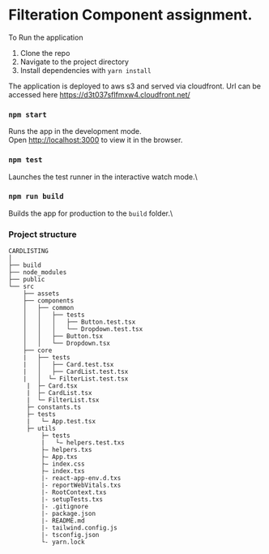# Filteration Component assignment.

To Run the application
1. Clone the repo
2. Navigate to the project directory
3. Install dependencies with `yarn install`

The application is deployed to aws s3 and served via cloudfront. Url can be accessed here https://d3t037sflfmxw4.cloudfront.net/

### `npm start`

Runs the app in the development mode.\
Open [http://localhost:3000](http://localhost:3000) to view it in the browser.


### `npm test`

Launches the test runner in the interactive watch mode.\

### `npm run build`

Builds the app for production to the `build` folder.\

### Project structure
```
CARDLISTING
│
├── build
├── node_modules
├── public
└── src
    ├── assets 
    ├── components 
    │   ├── common 
    │   │   ├── tests 
    │   │   │   ├── Button.test.tsx 
    │   │   │   └── Dropdown.test.tsx 
    │   │   ├── Button.tsx 
    │   │   └── Dropdown.tsx 
    ├── core 
    |	├── tests  
	|	│	├── Card.test.tsx  
	|	│ 	├── CardList.test.tsx  
	| 	│  └─ FilterList.test.tsx  
     |  ├─ Card.tsx   
     |  ├─ CardList.tsx   
     |  └─ FilterList.tsx   
     ├─ constants.ts   
     ├─ tests    
     | 	 └─ App.test.tsx    
     ├─ utils    
         ├─ tests     
         | 	 └− helpers.test.txs     
         ├− helpers.txs     
         ├− App.txs     
         ├− index.css     
         ├− index.txs     
         |- react-app-env.d.txs      
		 |- reportWebVitals.txs      
		 |- RootContext.txs      
		 |- setupTests.txs      
		 |- .gitignore      
		 |- package.json       
		 |- README.md       
		 |- tailwind.config.js       
	     |- tsconfig.json        
	     └- yarn.lock        

